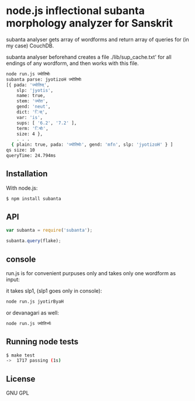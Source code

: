 # node.js inflectional subanta morphology analyzer for Sanskrit

subanta analyser gets array of wordforms and return array of queries for (in my case) CouchDB.

subanta analyser beforehand creates a file ./lib/sup_cache.txt' for all endings of any wordform, and then works with this file.


````bash
node run.js ज्योतिषोः                                                               (git)-[master]
subanta parse: jyotizoH ज्योतिषोः
[{ pada: 'ज्योतिस्',
    slp: 'jyotis',
    name: true,
    stem: 'ज्योत',
    gend: 'neut',
    dict: 'िस्',
    var: 'is',
    sups: [ '6.2', '7.2' ],
    term: 'िषोः',
    size: 4 },
    . . .
  { plain: true, pada: 'ज्योतिषोः', gend: 'mfn', slp: 'jyotizoH' } ]
qs size: 10
queryTime: 24.794ms
````


## Installation

With node.js:

````javascript
$ npm install subanta
````
## API

````javascript
var subanta = require('subanta');
````

````javascript
subanta.query(flake);
````

## console

run.js is for convenient purpuses only and takes only one wordform as input:

it takes slp1, (slp1 goes only in console):

````bash
node run.js jyotirByaH
````
or devanagari as well:

````bash
node run.js ज्योतिर्भ्यः
````

## Running node tests

````bash
$ make test
->  1717 passing (1s)
````

## License

  GNU GPL
